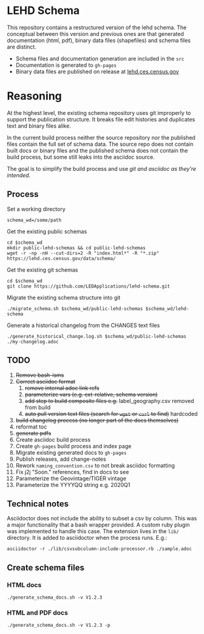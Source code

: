 # LEHD Schema
This repository contains a restructured version of the lehd schema. The conceptual between this version and previous ones are that generated documentation (html, pdf), binary data files (shapefiles) and schema files are distinct. 

- Schema files and documentation generation are included in the `src`
- Documentation is generated to `gh-pages`
- Binary data files are published on release at [lehd.ces.census.gov](https://lehd.ces.census.gov)

# Reasoning
At the highest level, the existing schema repository uses git improperly to support the publication structure. It breaks file edit histories and duplicates text and binary files alike.

In the current build process neither the source repository nor the published files contain the full set of schema data. The source repo does not contain built docs or binary files and the published schema does not contain the build process, but some still leaks into the asciidoc source. 

The goal is to simplify the build process and use _git and asciidoc as they're intended_.


## Process
Set a working directory
```shell
schema_wd=/some/path
```

Get the existing public schemas
```shell
cd $schema_wd
mkdir public-lehd-schemas && cd public-lehd-schemas
wget -r -np -nH --cut-dirs=2 -R "index.html*" -R "*.zip" https://lehd.ces.census.gov/data/schema/
```

Get the existing git schemas
```shell
cd $schema_wd
git clone https://github.com/LEDApplications/lehd-schema.git
```

Migrate the existing schema structure into git
```shell
./migrate_schema.sh $schema_wd/public-lehd-schemas $schema_wd/lehd-schema
```

Generate a historical changelog from the CHANGES text files
```shell
./generate_historical_change.log.sh $schema_wd/public-lehd-schemas ./my-changelog.adoc
```

## TODO
1. ~~Remove bash-isms~~
2. ~~Correct asciidoc format~~
   1. ~~remove internal adoc link refs~~
   2. ~~parameterize vars (e.g. ext-relative, schema version)~~
   3. ~~add step to build composite files e.g.~~ label_geography.csv removed from build
   4. ~~auto pull version text files (search for `wget` or `curl` to find)~~ hardcoded
3. ~~build changelog process (no longer part of the docs themselves)~~
4. reformat toc
5. ~~generate pdfs~~
6. Create asciidoc build process
7. Create `gh-pages` build process and index page
8. Migrate existing generated docs to `gh-pages`
9. Publish releases, add change-notes
10. Rework `naming_convention.csv` to not break asciidoc formatting
11. Fix j2j "Soon." references, find in docs to see
12. Parameterize the Geovintage/TIGER vintage
13. Parameterize the YYYYQQ string e.g. 2020Q1

## Technical notes
Asciidoctor does not include the ability to subset a csv by column. This was a major functionality that a bash wrapper provided. A custom ruby plugin was implemented to handle this case. The extension lives in the `lib/` directory. It is added to asciidoctor when the process runs. E.g.:
```shell
asciidoctor -r ./lib/csvsubcolumn-include-processor.rb ./sample.adoc
```

## Create schema files

### HTML docs
```shell
./generate_schema_docs.sh -v V1.2.3
```

### HTML and PDF docs
```shell
./generate_schema_docs.sh -v V1.2.3 -p
```
